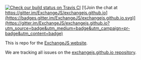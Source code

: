  [![Check our build status on Travis CI](https://travis-ci.org/ExchangeJS/exchangejs.com.svg?branch=master)](https://travis-ci.org/ExchangeJS/exchangejs.com) [![Join the chat at https://gitter.im/ExchangeJS/exchangejs.github.io](https://badges.gitter.im/ExchangeJS/exchangejs.github.io.svg)](https://gitter.im/ExchangeJS/exchangejs.github.io?utm_source=badge&utm_medium=badge&utm_campaign=pr-badge&utm_content=badge)

This is repo for the [ExchangeJS website](http://www.exchangejs.com).

We are tracking all issues on the [exchangejs.github.io repository](https://github.com/ExchangeJS/exchangejs.github.io/issues).
